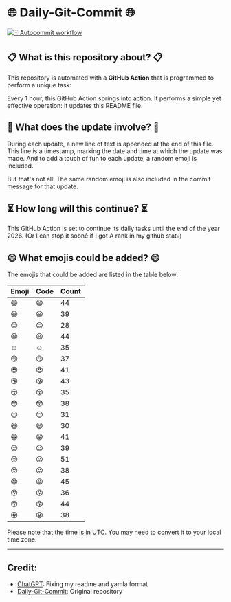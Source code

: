 # 🌐 Daily-Git-Commit 🌐

[![🃏 Autocommit workflow](https://github.com/kleqing/git-auto-commit/actions/workflows/main.yaml/badge.svg?event=check_run)](https://github.com/kleqing/git-auto-commit/actions/workflows/main.yaml)

## 📋 What is this repository about? 📋

This repository is automated with a **GitHub Action** that is programmed to perform a unique task:

Every 1 hour, this GitHub Action springs into action. It performs a simple yet effective operation: it updates this README file.

## 🔄 What does the update involve? 🔄

During each update, a new line of text is appended at the end of this file. This line is a timestamp, marking the date and time at which the update was made. And to add a touch of fun to each update, a random emoji is included.

But that's not all! The same random emoji is also included in the commit message for that update.

## ⏳ How long will this continue? ⏳

This GitHub Action is set to continue its daily tasks until the end of the year 2026. (Or I can stop it soonẻ if I got A rank in my github stat💀)

## 😄 What emojis could be added? 😄

The emojis that could be added are listed in the table below:

| Emoji | Code | Count |
| --- | --- | --- |
| 😄 | :smile: | 44 |
| 😆 | :laughing: | 39 |
| 😊 | :blush: | 28 |
| 😀 | :smiley: | 44 |
| ☺️ | :relaxed: | 35 |
| 😏 | :smirk: | 37 |
| 😍 | :heart_eyes: | 41 |
| 😘 | :kissing_heart: | 43 |
| 😚 | :kissing_closed_eyes: | 35 |
| 😳 | :flushed: | 38 |
| 😌 | :relieved: | 31 |
| 😆 | :satisfied: | 30 |
| 😁 | :grin: | 41 |
| 😉 | :wink: | 39 |
| 😜 | :stuck_out_tongue_winking_eye: | 51 |
| 😝 | :stuck_out_tongue_closed_eyes: | 38 |
| 😀 | :grinning: | 45 |
| 😗 | :kissing: | 36 |
| 😙 | :kissing_smiling_eyes: | 44 |
| 😛 | :stuck_out_tongue: | 38 |

Please note that the time is in UTC. You may need to convert it to your local time zone.

---

## Credit:

- [ChatGPT](chatgpt.com): Fixing my readme and yamla format
- [Daily-Git-Commit](https://github.com/diegomarty/daily-git-commit): Original repository

